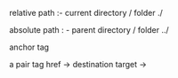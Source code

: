 relative path   :- current directory / folder  ./

absolute path : - parent directory / folder   ../


anchor tag

a pair tag
href -> destination
target -> 